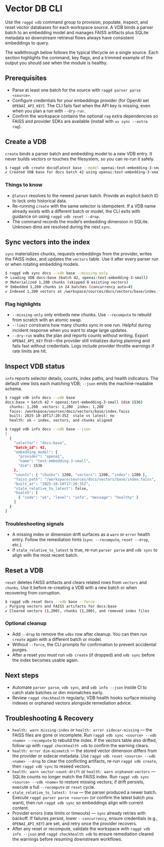 # Vector DB CLI

Use the `raggd vdb` command group to provision, populate, inspect, and reset
vector databases for each workspace source. A VDB binds a parser batch to an
embedding model and manages FAISS artifacts plus SQLite metadata so downstream
retrieval flows always have consistent embeddings to query.

The walkthrough below follows the typical lifecycle on a single source. Each
section highlights the command, key flags, and a trimmed example of the output
you should see when the module is healthy.

## Prerequisites
- Parse at least one batch for the source with `raggd parser parse <source>`.
- Configure credentials for your embeddings provider (for OpenAI set
  `OPENAI_API_KEY`). The CLI fails fast when the API key is missing, even when
  you plan a run with `--dry-run`.
- Confirm the workspace contains the optional `rag` extra dependencies so FAISS
  and provider SDKs are available (install with `uv sync --extra rag`).

## Create a VDB
`create` binds a parser batch and embedding model to a new VDB entry. It never
builds vectors or touches the filesystem, so you can re-run it safely.

```sh
$ raggd vdb create docs@latest base --model openai:text-embedding-3-small
✔ Created VDB base for docs batch 42 using openai:text-embedding-3-small (dim 1536)
```

### Things to know
- `@latest` resolves to the newest parser batch. Provide an explicit batch ID to
  lock onto historical data.
- Re-running `create` with the same selector is idempotent. If a VDB name
  already exists with a different batch or model, the CLI exits with guidance on
  using `raggd vdb reset --drop`.
- The command records the model’s embedding dimension in SQLite. Unknown dims
  are resolved during the next `sync`.

## Sync vectors into the index
`sync` materializes chunks, requests embeddings from the provider, writes the
FAISS index, and updates the `vectors` table. Use it after every parser run or
when rotating embedding models.

```sh
$ raggd vdb sync docs --vdb base --missing-only
⟳ Loading VDB docs:base (batch 42, openai:text-embedding-3-small)
⟳ Materialized 1,200 chunks (skipped 0 existing vectors)
⟳ Embedded 1,200 chunks in 24 batches (concurrency auto→4)
✔ Indexed 1,200 vectors at /workspace/sources/docs/vectors/base/index.faiss
```

### Flag highlights
- `--missing-only` only embeds new chunks. Use `--recompute` to rebuild from
  scratch with an atomic swap.
- `--limit` constrains how many chunks sync in one run. Helpful during incident
  response when you want to stage large updates.
- `--dry-run` walks the plan and reports counts without writing. Export
  `OPENAI_API_KEY` first—the provider still initializes during planning and
  fails fast without credentials. Logs include provider throttle warnings if
  rate limits are hit.

## Inspect VDB status
`info` reports selector details, counts, index paths, and health indicators. The
default view lists each matching VDB; `--json` emits the machine-readable
schema.

```sh
$ raggd vdb info docs --vdb base
docs:base • batch 42 • openai:text-embedding-3-small (dim 1536)
  chunks: 1,200  vectors: 1,200  index: 1,200
  faiss: /workspace/sources/docs/vectors/base/index.faiss
  built: 2025-10-10T17:20:35Z  stale vs latest: no
  health: ok – index, vectors, and chunks aligned
```

```sh
$ raggd vdb info docs --vdb base --json
[
  {
    "selector": "docs:base",
    "batch_id": 42,
    "embedding_model": {
      "provider": "openai",
      "name": "text-embedding-3-small",
      "dim": 1536
    },
    "counts": { "chunks": 1200, "vectors": 1200, "index": 1200 },
    "faiss_path": "/workspace/sources/docs/vectors/base/index.faiss",
    "built_at": "2025-10-10T17:20:35Z",
    "stale_relative_to_latest": false,
    "health": [
      { "code": "ok", "level": "info", "message": "healthy" }
    ]
  }
]
```

### Troubleshooting signals
- A missing index or dimension drift surfaces as a `warn` or `error` health
  entry. Follow the remediation hints (`sync --recompute`, `reset --drop`, etc.).
- If `stale_relative_to_latest` is true, re-run `parser parse` and `vdb sync` to
  align with the most recent batch.

## Reset a VDB
`reset` deletes FAISS artifacts and clears related rows from `vectors` and
`chunks`. Use it before re-creating a VDB with a new batch or when recovering
from corruption.

```sh
$ raggd vdb reset docs --vdb base --force
⚠ Purging vectors and FAISS artifacts for docs:base
✔ Cleared vectors (1,200), chunks (1,200), and removed index files
```

### Optional cleanup
- Add `--drop` to remove the `vdbs` row after cleanup. You can then run
  `create` again with a different batch or model.
- Without `--force`, the CLI prompts for confirmation to prevent accidental
  purges.
- After a reset you must run `vdb create` (if dropped) and `vdb sync` before the
  index becomes usable again.

## Next steps
- Automate `parser parse`, `vdb sync`, and `vdb info --json` inside CI to catch
  stale batches or dim mismatches early.
- Review `raggd checkhealth` regularly; VDB health hooks surface missing indexes
  or orphaned vectors alongside remediation advice.

## Troubleshooting & Recovery
- `health: warn missing-index` or `health: error sidecar-missing` — the FAISS
  files are gone or incomplete. Run `raggd vdb sync <source> --vdb <name> --recompute`
  to rebuild the index. If the vectors table also drifted, follow up with
  `raggd checkhealth vdb` to confirm the warning clears.
- `health: error dim-mismatch` — the stored vector dimension differs from the
  provider or sidecar metadata. Use `raggd vdb reset <source> --vdb <name> --drop`
  to clear the conflicting artifacts, re-run `raggd vdb create`, then
  `raggd vdb sync` to reseed vectors.
- `health: warn vector-count-drift` or `health: warn orphaned-vectors` — SQLite
  counts no longer match the FAISS index. Run `raggd vdb sync <source> --vdb <name>`
  to restore missing vectors; if drift persists, execute a full
  `--recompute` or `reset` cycle.
- `stale_relative_to_latest: true` — the parser produced a newer batch. Execute
  `raggd parser parse <source>` (or confirm the latest batch you want), then run
  `raggd vdb sync` so embeddings align with current content.
- Provider errors (rate limits or timeouts) — `sync` already retries with backoff.
  If failures persist, lower `--concurrency`, ensure credentials (e.g.,
  `OPENAI_API_KEY`) are set, and retry once the provider recovers.
- After any reset or recompute, validate the workspace with
  `raggd vdb info --json` and `raggd checkhealth vdb` to ensure remediation
  cleared the warnings before resuming downstream workflows.
